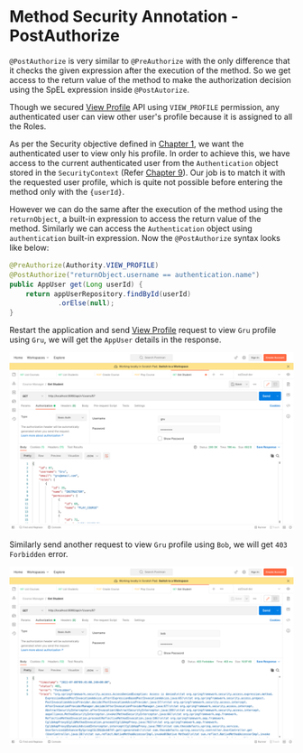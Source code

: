 # Method Security Annotation - PostAuthorize

`@PostAuthorize` is very similar to `@PreAuthorize` with the only difference that it checks the given expression after the execution of the method. So we get access to the return value of the method to make the authorization decision using the SpEL expression inside `@PostAutorize`.

Though we secured [View Profile](http://lcoalhost:8080/api/v1/users/%7BuserId%7D) API using `VIEW_PROFILE` permission, any authenticated user can view other user's profile because it is assigned to all the Roles.

As per the Security objective defined in [Chapter 1](https://github.com/SankaranarayananMurugan/spring-security-guide/tree/main/01.%20Introduction), we want the authenticated user to view only his profile. In order to achieve this, we have access to the current authenticated user from the `Authentication` object stored in the `SecurityContext` (Refer [Chapter 9](https://github.com/SankaranarayananMurugan/spring-security-guide/tree/main/09.%20Current%20Authenticated%20User)). Our job is to match it with the requested user profile, which is quite not possible before entering the method only with the `{userId}`.

However we can do the same after the execution of the method using the `returnObject`, a built-in expression to access the return value of the method. Similarly we can access the `Authentication` object using `authentication` built-in expression. Now the `@PostAuthorize` syntax looks like below:

```java
@PreAuthorize(Authority.VIEW_PROFILE)  
@PostAuthorize("returnObject.username == authentication.name")  
public AppUser get(Long userId) {  
    return appUserRepository.findById(userId)  
            .orElse(null);  
}
```

Restart the application and send [View Profile](http://lcoalhost:8080/api/v1/users/%7BuserId%7D) request to view `Gru` profile using `Gru`, we will get the `AppUser` details in the response.

![View Profile - 200](./assets/view_profile_200.png)

Similarly send another request to view `Gru` profile using `Bob`, we will get `403 Forbidden` error.

![View Profile - 200](./assets/view_profile_403.png)
